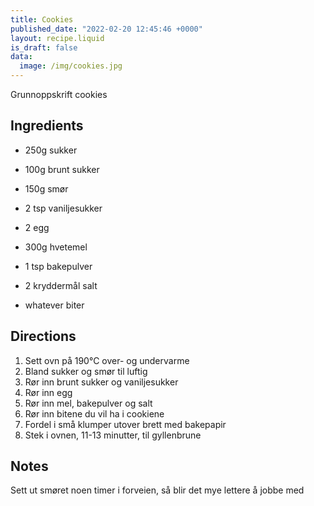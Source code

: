 ```yaml
---
title: Cookies
published_date: "2022-02-20 12:45:46 +0000"
layout: recipe.liquid
is_draft: false
data:
  image: /img/cookies.jpg
---
```

Grunnoppskrift cookies

## Ingredients

- 250g sukker
- 100g brunt sukker
- 150g smør
- 2 tsp vaniljesukker

- 2 egg

- 300g hvetemel
- 1 tsp bakepulver
- 2 kryddermål salt

- whatever biter

## Directions

1. Sett ovn på 190℃ over- og undervarme
2. Bland sukker og smør til luftig
3. Rør inn brunt sukker og vaniljesukker
4. Rør inn egg
5. Rør inn mel, bakepulver og salt
6. Rør inn bitene du vil ha i cookiene
7. Fordel i små klumper utover brett med bakepapir
8. Stek i ovnen, 11-13 minutter, til gyllenbrune

## Notes

Sett ut smøret noen timer i forveien, så blir det mye lettere å jobbe med